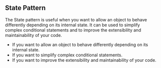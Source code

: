 ## State Pattern

The State pattern is useful when you want to allow an object to behave differently depending on its internal state. It can be used to simplify complex conditional statements and to improve the extensibility and maintainability of your code.

- If you want to allow an object to behave differently depending on its internal state.
- If you want to simplify complex conditional statements.
- If you want to improve the extensibility and maintainability of your code.

